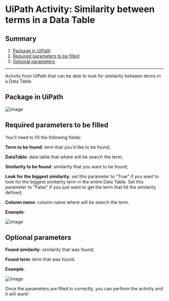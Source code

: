 # UiPath Activity: Similarity between terms in a Data Table

## Summary
1. [Package in UiPath](#PackageInUiPath)
2. [Required parameters to be filled](#RequiredParametersToBeFilled)
3. [Optional parameters](#OptionalParameters)

---

Activity from UiPath that can be able to look for similarity between terms in a Data Table.


## Package in UiPath <a name="PackageInUiPath"></a>

![image](https://user-images.githubusercontent.com/17112000/169679939-8b7784d4-0b33-4650-812f-16c63b0026d8.png)


## Required parameters to be filled <a name="RequiredParametersToBeFilled"></a>

You'll need to fill the following fields:

**Term to be found**: term that you'd like to be found;

**DataTable**: data table that where will be search the term;

**Similarity to be found**: similarity that you want to be found;

**Look for the biggest similarity**: set this parameter to "True" if you want to look for the biggest similarity term in the entire Data Table. Set this parameter to "False" if you just want to get the term that hit the similarity defined;

**Column name**: column name where will be search the term.

**Example**:

![image](https://user-images.githubusercontent.com/17112000/168869284-0d3bf020-626b-4e23-900d-675856c85f5e.png)


## Optional parameters <a name="OptionalParameters"></a>

**Found similarity**: similarity that was found;

**Found term**: term that was found.

**Example**:

![image](https://user-images.githubusercontent.com/17112000/168869988-c0edae44-4dae-4d80-8e28-f34a8b6a7dea.png)


Once the parameters are filled in correctly, you can perform the activity and it will work!
